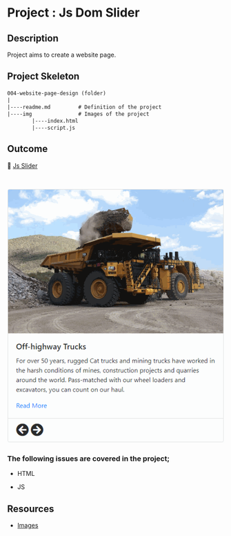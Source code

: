 # Project : Js Dom Slider

## Description

Project aims to create a website page.

## Project Skeleton

```
004-website-page-design (folder)
|
|----readme.md         # Definition of the project
|----img               # Images of the project
        |----index.html
        |----script.js
```

## Outcome

🔗 [Js Slider](https://js-slider1.netlify.app)

<br>

![Project Snapshot](./slider.gif)

### The following issues are covered in the project;

- HTML

- JS

## Resources

- [Images](./img/)
